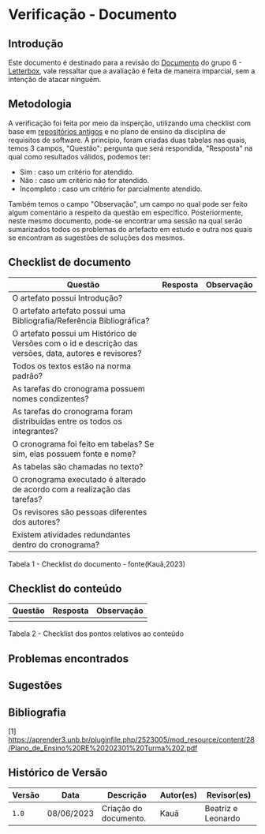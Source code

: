 # Verificação - Documento

## Introdução
Este documento é destinado para a revisão do [Documento](<link para o documento>) do grupo 6 - [Letterbox](https://github.com/Requisitos-de-Software/2023.1-Letterboxd), vale ressaltar que a avaliação é feita de maneira imparcial, sem a intenção de atacar ninguém.

## Metodologia

A verificação foi feita por meio da insperção, utilizando uma checklist com base em [repositórios antigos](https://github.com/Requisitos-de-Software) e no plano de ensino da disciplina de requisitos de software. A principio, foram criadas duas tabelas nas quais, temos 3 campos, "Questão": pergunta que será respondida, "Resposta" na qual como resultados válidos, podemos ter: 

- Sim : caso um critério for atendido.
- Não : caso um critério não for atendido.
- Incompleto : caso um critério for parcialmente atendido.

Também temos o campo "Observação", um campo no qual pode ser feito algum comentário a respeito da questão em específico. Posteriormente, neste mesmo documento, pode-se encontrar uma sessão na qual serão sumarizados todos os problemas do artefacto em estudo e outra nos quais se encontram as sugestões de soluções dos mesmos.

## Checklist de documento
|Questão|Resposta|Observação|
|-------|--------|----------|
|O artefato possui Introdução?                                                                                |        |          |
|O artefato artefato possui uma Bibliografia/Referência Bibliográfica?                                        |        |          |
|O artefato possui um Histórico de Versões com o id e descrição das versões, data, autores e revisores?       |        |          |
|Todos os textos estão na norma padrão?                                                                       |        |          |
|As tarefas do cronograma possuem nomes condizentes?                                                          |        |          |
|As tarefas do cronograma foram distribuidas entre os todos os integrantes?                                   |        |          |
|O cronograma foi feito em tabelas? Se sim, elas possuem fonte e nome?                                        |        |          |
|As tabelas são chamadas no texto?                                                                            |        |          |
|O cronograma executado é alterado de acordo com a realização das tarefas?                                    |        |          |
|Os revisores são pessoas diferentes dos autores?                                                             |        |          |
|Existem atividades redundantes dentro do cronograma?                                                         |        |          |

Tabela 1 - Checklist do documento - fonte(Kauã,2023)

## Checklist do conteúdo
|Questão|Resposta|Observação|
|-------|--------|----------|
|       |        |          |

Tabela 2 - Checklist dos pontos relativos ao conteúdo

## Problemas encontrados

## Sugestões

## Bibliografia
[1] https://aprender3.unb.br/pluginfile.php/2523005/mod_resource/content/28/Plano_de_Ensino%20RE%20202301%20Turma%202.pdf 

## Histórico de Versão

| Versão | Data          | Descrição                          | Autor(es)     |  Revisor(es)       |
| ------ | ------------- | ---------------------------------- | ------------- | ------------------ |
| `1.0`  | 08/06/2023    | Criação do documento.              |  Kauã         | Beatriz e Leonardo |
